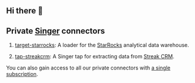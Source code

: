## Hi there 👋

<!--

**Here are some ideas to get you started:**

🙋‍♀️ A short introduction - what is your organization all about?
🌈 Contribution guidelines - how can the community get involved?
👩‍💻 Useful resources - where can the community find your docs? Is there anything else the community should know?
🍿 Fun facts - what does your team eat for breakfast?
🧙 Remember, you can do mighty things with the power of [Markdown](https://docs.github.com/github/writing-on-github/getting-started-with-writing-and-formatting-on-github/basic-writing-and-formatting-syntax)
-->

## Private [Singer][singer_spec] connectors

1. [target-starrocks]: A loader for the [StarRocks][starrocks] analytical data warehouse.

1. [tap-streakcrm]: A Singer tap for extracting data from [Streak CRM][streak].

You can also gain access to all our private connectors with [a single subscription](https://buy.polar.sh/polar_cl_6eHSwlIJC8Op1m0iBTZ5Fj6OFqbw8bLb39RlG0Sgcgh).

[singer_spec]: https://hub.meltano.com/singer/spec/
[starrocks]: https://www.starrocks.io/
[streak]: https://www.streak.com/

<!-- Polar.sh Links -->
[target-starrocks]: https://buy.polar.sh/polar_cl_tv9O9Kucjn2Ko0FcOL0EFE1Rf3LUqe5oG3eNR3DX3Sz
[tap-streakcrm]: https://buy.polar.sh/polar_cl_xTPGtlgbVgPefTETo2SNrnKXFg7cz7TsF48CP1JNL9A
